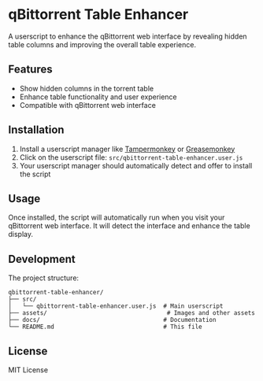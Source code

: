 # qBittorrent Table Enhancer

A userscript to enhance the qBittorrent web interface by revealing hidden table columns and improving the overall table experience.

## Features

- Show hidden columns in the torrent table
- Enhance table functionality and user experience
- Compatible with qBittorrent web interface

## Installation

1. Install a userscript manager like [Tampermonkey](https://www.tampermonkey.net/) or [Greasemonkey](https://www.greasespot.net/)
2. Click on the userscript file: `src/qbittorrent-table-enhancer.user.js`
3. Your userscript manager should automatically detect and offer to install the script

## Usage

Once installed, the script will automatically run when you visit your qBittorrent web interface. It will detect the interface and enhance the table display.

## Development

The project structure:
```
qbittorrent-table-enhancer/
├── src/
│   └── qbittorrent-table-enhancer.user.js  # Main userscript
├── assets/                                  # Images and other assets
├── docs/                                   # Documentation
└── README.md                               # This file
```

## License

MIT License